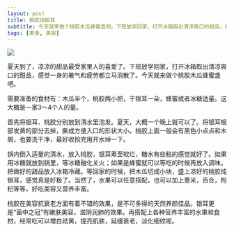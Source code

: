 ```yaml
---
layout: post
title: 桃胶炖银耳 
subtitle: 今天就来做个桃胶木瓜蜂蜜盏吧。下班放学回家，打开冰箱取出清凉爽口的甜品，感觉一身的暑气和疲劳都立马消散了。
tags: [美食, 美容]
---
```


<img src="{{ site.baseurl }}/img/taojiaoaimeili119901.jpg" />

夏天到了，凉凉的甜品最受家里人的喜爱了。下班放学回家，打开冰箱取出清凉爽口的甜品，感觉一身的暑气和疲劳都立马消散了。今天就来做个桃胶木瓜蜂蜜盏吧。

需要准备的食材有：木瓜半个，桃胶两小把，干银耳一朵，蜂蜜或者冰糖适量。这大概是一家3～4个人的量。

首先将银耳、桃胶分别放到清水里泡发。夏天，大概一个晚上就可以了。将银耳根部发黄的部分去掉，撕成方便入口的形状大小。桃胶上面一般会有黑色小点点和木屑，也要洗干净，最好收拾完用开水绰一下。

锅内倒入适量的清水，放入桃胶，银耳煮至软烂，糖水有些粘的感觉就好了。如果用冰糖就放到锅里，等冰糖融化关火；如果是蜂蜜就可以等吃的时候再放入调味。把做好的甜品放入冰箱冷藏。等回家的时候，把木瓜切成小块，盛上凉好的桃胶炖银耳，感觉真是好极了。当然了，水果可以任意搭配，也可以加上薏米，百合，枸杞等等，好吃美容又营养丰富。

桃胶在美容抗衰老方面有着不错的效果，是不可多得的天然养颜佳品。银耳更是“菌中之冠”有嫩肤美容，滋阴润肺的效果。再搭配上各种营养丰富的水果和食材，经常吃可以增白祛黄，提亮肌肤，延缓衰老，淡化细纹呢。
